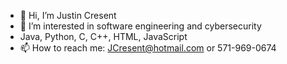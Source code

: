 - 👋 Hi, I’m Justin Cresent
- 👀 I’m interested in software engineering and cybersecurity
- Java, Python, C, C++, HTML, JavaScript
- 📫 How to reach me: JCresent@hotmail.com or 571-969-0674

<!---
JCresent/JCresent is a ✨ special ✨ repository because its `README.md` (this file) appears on your GitHub profile.
You can click the Preview link to take a look at your changes.
--->
